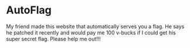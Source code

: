 # AutoFlag
My friend made this website that automatically serves you a flag. He says he patched it recently and would pay me 100 v-bucks if I could get his super secret flag. Please help me out!!!